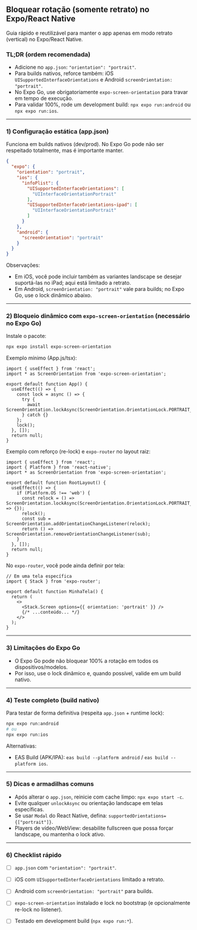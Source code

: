 ## Bloquear rotação (somente retrato) no Expo/React Native

Guia rápido e reutilizável para manter o app apenas em modo retrato (vertical) no Expo/React Native.

### TL;DR (ordem recomendada)
- Adicione no `app.json`: `"orientation": "portrait"`.
- Para builds nativos, reforce também: iOS `UISupportedInterfaceOrientations` e Android `screenOrientation: "portrait"`.
- No Expo Go, use obrigatoriamente `expo-screen-orientation` para travar em tempo de execução.
- Para validar 100%, rode um development build: `npx expo run:android` ou `npx expo run:ios`.

---

### 1) Configuração estática (app.json)
Funciona em builds nativos (dev/prod). No Expo Go pode não ser respeitado totalmente, mas é importante manter.

```json
{
  "expo": {
    "orientation": "portrait",
    "ios": {
      "infoPlist": {
        "UISupportedInterfaceOrientations": [
          "UIInterfaceOrientationPortrait"
        ],
        "UISupportedInterfaceOrientations~ipad": [
          "UIInterfaceOrientationPortrait"
        ]
      }
    },
    "android": {
      "screenOrientation": "portrait"
    }
  }
}
```

Observações:
- Em iOS, você pode incluir também as variantes landscape se desejar suportá-las no iPad; aqui está limitado a retrato.
- Em Android, `screenOrientation: "portrait"` vale para builds; no Expo Go, use o lock dinâmico abaixo.

---

### 2) Bloqueio dinâmico com `expo-screen-orientation` (necessário no Expo Go)

Instale o pacote:

```bash
npx expo install expo-screen-orientation
```

Exemplo mínimo (App.js/tsx):

```tsx
import { useEffect } from 'react';
import * as ScreenOrientation from 'expo-screen-orientation';

export default function App() {
  useEffect(() => {
    const lock = async () => {
      try {
        await ScreenOrientation.lockAsync(ScreenOrientation.OrientationLock.PORTRAIT_UP);
      } catch {}
    };
    lock();
  }, []);
  return null;
}
```

Exemplo com reforço (re-lock) e `expo-router` no layout raiz:

```tsx
import { useEffect } from 'react';
import { Platform } from 'react-native';
import * as ScreenOrientation from 'expo-screen-orientation';

export default function RootLayout() {
  useEffect(() => {
    if (Platform.OS !== 'web') {
      const relock = () => ScreenOrientation.lockAsync(ScreenOrientation.OrientationLock.PORTRAIT_UP).catch(() => {});
      relock();
      const sub = ScreenOrientation.addOrientationChangeListener(relock);
      return () => ScreenOrientation.removeOrientationChangeListener(sub);
    }
  }, []);
  return null;
}
```

No `expo-router`, você pode ainda definir por tela:

```tsx
// Em uma tela específica
import { Stack } from 'expo-router';

export default function MinhaTela() {
  return (
    <>
      <Stack.Screen options={{ orientation: 'portrait' }} />
      {/* ...conteúdo... */}
    </>
  );
}
```

---

### 3) Limitações do Expo Go
- O Expo Go pode não bloquear 100% a rotação em todos os dispositivos/modelos.
- Por isso, use o lock dinâmico e, quando possível, valide em um build nativo.

---

### 4) Teste completo (build nativo)
Para testar de forma definitiva (respeita `app.json` + runtime lock):

```bash
npx expo run:android
# ou
npx expo run:ios
```

Alternativas:
- EAS Build (APK/IPA): `eas build --platform android` / `eas build --platform ios`.

---

### 5) Dicas e armadilhas comuns
- Após alterar o `app.json`, reinicie com cache limpo: `npx expo start -c`.
- Evite qualquer `unlockAsync` ou orientação landscape em telas específicas.
- Se usar `Modal` do React Native, defina: `supportedOrientations={["portrait"]}`.
- Players de vídeo/WebView: desabilite fullscreen que possa forçar landscape, ou mantenha o lock ativo.

---

### 6) Checklist rápido
- [ ] `app.json` com `"orientation": "portrait"`.
- [ ] iOS com `UISupportedInterfaceOrientations` limitado a retrato.
- [ ] Android com `screenOrientation: "portrait"` para builds.
- [ ] `expo-screen-orientation` instalado e lock no bootstrap (e opcionalmente re-lock no listener).
- [ ] Testado em development build (`npx expo run:*`).


